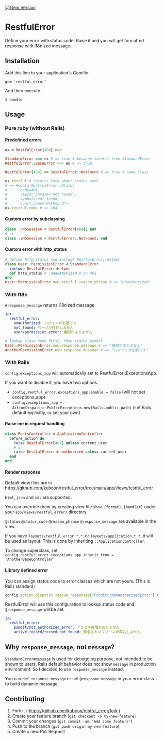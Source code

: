 [![Gem Version](https://badge.fury.io/rb/restful_error.svg)](https://badge.fury.io/rb/restful_error)

# RestfulError

Define your error with status code. Raise it and you will get formatted response with i18nized message.

## Installation

Add this line to your application's Gemfile:

    gem 'restful_error'

And then execute:

    $ bundle

## Usage

### Pure ruby (without Rails)
#### Predefined errors
```ruby
ex = RestfulError[404].new

StandardError === ex # => true # because inherit from StandardError
RestfulError::BaseError === ex # => true

RestfulError[404] == RestfulError::NotFound # => true # same class

ex.restful # returns Data about status code
# => #<data RestfulError::Status
#      code=404,
#      reason_phrase="Not Found",
#      symbol=:not_found,
#      const_name="NotFound">
ex.restful.code # => 404
```

#### Custom error by subclassing
```ruby
class ::NoSession < RestfulError[404]; end
# or
class ::NoSession < RestfulError::NotFound; end
```

#### Custom error with http_status
```ruby
# define http_status and include RestfulError::Helper
class User::PermissionError < StandardError
  include RestfulError::Helper
  def http_status = :unauthorized # or 401
end
User::PermissionError.new.restful.reason_phrase # => "Unauthorized"
```

### With I18n
`#response_message` returns i18nized message.
```yaml
ja:
  restful_error:
    unauthorized: ログインが必要です
    not_found: ページが存在しません
    user/permission_error: 権限がありません
```
```ruby
# lookup class name first, then status symbol
User::PermissionError.new.response_message # => "権限がありません"
AnotherPermissionError.new.response_message # => "ログインが必要です"
```

### With Rails
`config.exceptions_app` will automatically set to RestfulError::ExceptionsApp.

If you want to disable it, you have two options.
- `config.restful_error.exceptions_app.enable = false` (will not set exceptions_app)
- `config.exceptions_app = ActionDispatch::PublicExceptions.new(Rails.public_path)` (set Rails default explicitly, or set your own)

#### Raise me in request handling
```ruby
class PostsController < ApplicationController
  before_action do
    raise RestfulError[401] unless current_user
    # or
    raise RestfulError::Unauthorized unless current_user
  end
end
```


#### Render response
Default view files are in https://github.com/kuboon/restful_error/tree/main/app/views/restful_error

`html`, `json` and `xml` are supported.

You can override them by creating view file `show.{format}.{handler}` under your `app/views/restful_error/` directory.

`@status` `@status_code` `@reason_phrase` `@response_message` are available in the view.

If you have `layouts/restful_error.*.*`, or `layouts/application.*.*`, it will be used as layout. This is done by inheriting `::ApplicationController`.

To change superclass,
set `config.restful_error.exceptions_app.inherit_from = 'AnotherBaseController'`

#### Library defined error
You can assign status code to error classes which are not yours. (This is Rails standard)

```ruby
config.action_dispatch.rescue_responses["Pundit::NotAuthorizedError"] = :unauthorized # or 401
```

RestfulError will use this configuration to lookup status code and
`@response_message` will be set.

```yaml
ja:
  restful_error:
    pundit/not_authorized_error: アクセス権限がありません
    active_record/record_not_found: 要求されたリソースが存在しません
```

## Why `response_message`, not `message`?
`StandardError#message` is used for debugging purpose, not intended to be shown to users.
Rails default behavior does not show `message` in production environment. So I decided to use `response_message` instead.

You can `def response_message` or set `@resposne_message` in your error class to build dynamic message.


## Contributing

1. Fork it ( https://github.com/kuboon/restful_error/fork )
2. Create your feature branch (`git checkout -b my-new-feature`)
3. Commit your changes (`git commit -am 'Add some feature'`)
4. Push to the branch (`git push origin my-new-feature`)
5. Create a new Pull Request
